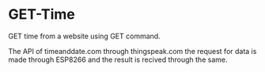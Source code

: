 # GET-Time

GET time from a website using GET command.

The API of timeanddate.com through thingspeak.com the request for data is made through ESP8266 and the result is recived through the same.
